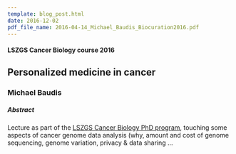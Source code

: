 ```yaml
---
template: blog_post.html 
date: 2016-12-02
pdf_file_name: 2016-04-14_Michael_Baudis_Biocuration2016.pdf
---
```


#### LSZGS Cancer Biology course 2016
## Personalized medicine in cancer
### Michael Baudis

##### Abstract

Lecture as part of the [LSZGS Cancer Biology PhD program](http://www.cnz.uzh.ch/en/phdprogram.html), touching some aspects of cancer genome data analysis (why, amount and cost of genome sequencing, genome variation, privacy & data sharing ...
